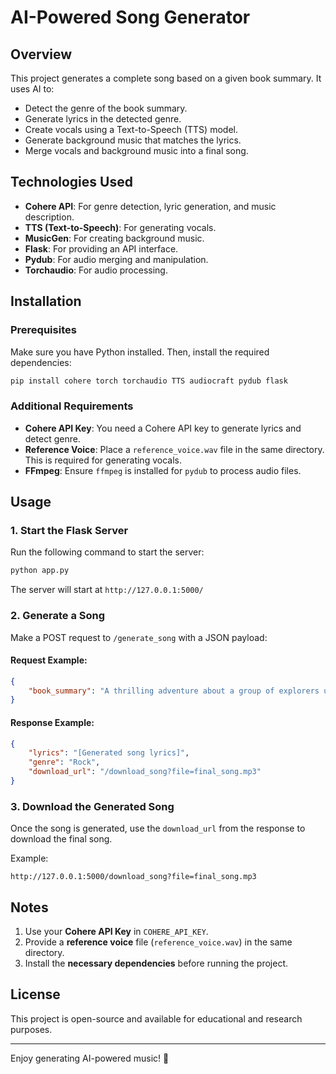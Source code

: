 # AI-Powered Song Generator

## Overview
This project generates a complete song based on a given book summary. It uses AI to:
- Detect the genre of the book summary.
- Generate lyrics in the detected genre.
- Create vocals using a Text-to-Speech (TTS) model.
- Generate background music that matches the lyrics.
- Merge vocals and background music into a final song.

## Technologies Used
- **Cohere API**: For genre detection, lyric generation, and music description.
- **TTS (Text-to-Speech)**: For generating vocals.
- **MusicGen**: For creating background music.
- **Flask**: For providing an API interface.
- **Pydub**: For audio merging and manipulation.
- **Torchaudio**: For audio processing.

## Installation
### Prerequisites
Make sure you have Python installed. Then, install the required dependencies:

```sh
pip install cohere torch torchaudio TTS audiocraft pydub flask
```

### Additional Requirements
- **Cohere API Key**: You need a Cohere API key to generate lyrics and detect genre.
- **Reference Voice**: Place a `reference_voice.wav` file in the same directory. This is required for generating vocals.
- **FFmpeg**: Ensure `ffmpeg` is installed for `pydub` to process audio files.

## Usage
### 1. Start the Flask Server
Run the following command to start the server:

```sh
python app.py
```

The server will start at `http://127.0.0.1:5000/`

### 2. Generate a Song
Make a POST request to `/generate_song` with a JSON payload:

#### Request Example:
```json
{
    "book_summary": "A thrilling adventure about a group of explorers uncovering ancient secrets."
}
```

#### Response Example:
```json
{
    "lyrics": "[Generated song lyrics]",
    "genre": "Rock",
    "download_url": "/download_song?file=final_song.mp3"
}
```

### 3. Download the Generated Song
Once the song is generated, use the `download_url` from the response to download the final song.

Example:
```
http://127.0.0.1:5000/download_song?file=final_song.mp3
```

## Notes
1. Use your **Cohere API Key** in `COHERE_API_KEY`.
2. Provide a **reference voice** file (`reference_voice.wav`) in the same directory.
3. Install the **necessary dependencies** before running the project.

## License
This project is open-source and available for educational and research purposes.

---
Enjoy generating AI-powered music! 🎵
